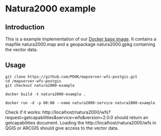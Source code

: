 # Natura2000 example

## Introduction
This is a example implementation of our [Docker base image](https://github.com/PDOK/mapserver-wfs-postgis). It contains a mapfile natura2000.map and a geopackage natura2000.gpkg containing the vector data.

## Usage
```
git clone https://github.com/PDOK/mapserver-wfs-postgis.git
cd /mapserver-wfs-postgis
git checkout natura2000-example
```

```
docker build -t natura2000-example .
```

```
docker run -d -p 80:80 --name natura2000-service natura2000-example
```

Check if it works: http://localhost/natura2000/wfs?request=getcapabilities&service=wfs&version=2.0.0 should return an getcapabilities document. Loading the http://localhost/natura2000/wfs in QGIS or ARCGIS should give access to the vector data.
